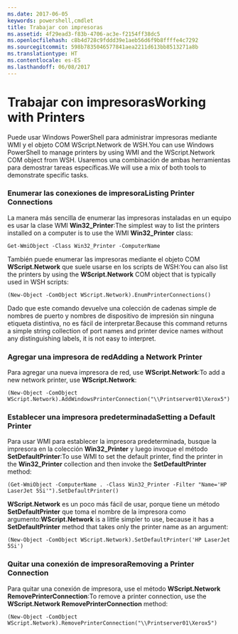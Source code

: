 ```yaml
---
ms.date: 2017-06-05
keywords: powershell,cmdlet
title: Trabajar con impresoras
ms.assetid: 4f29ead3-f83b-4706-ac3e-f2154ff38dc5
ms.openlocfilehash: c8b4d728c9fddd39e1aeb56d6f9b8ffffe4c7292
ms.sourcegitcommit: 598b7835046577841aea2211d613bb8513271a8b
ms.translationtype: HT
ms.contentlocale: es-ES
ms.lasthandoff: 06/08/2017
---
```

# <a name="working-with-printers"></a><span data-ttu-id="a8edb-103">Trabajar con impresoras</span><span class="sxs-lookup"><span data-stu-id="a8edb-103">Working with Printers</span></span>
<span data-ttu-id="a8edb-104">Puede usar Windows PowerShell para administrar impresoras mediante WMI y el objeto COM WScript.Network de WSH.</span><span class="sxs-lookup"><span data-stu-id="a8edb-104">You can use Windows PowerShell to manage printers by using WMI and the WScript.Network COM object from WSH.</span></span> <span data-ttu-id="a8edb-105">Usaremos una combinación de ambas herramientas para demostrar tareas específicas.</span><span class="sxs-lookup"><span data-stu-id="a8edb-105">We will use a mix of both tools to demonstrate specific tasks.</span></span>

### <a name="listing-printer-connections"></a><span data-ttu-id="a8edb-106">Enumerar las conexiones de impresora</span><span class="sxs-lookup"><span data-stu-id="a8edb-106">Listing Printer Connections</span></span>
<span data-ttu-id="a8edb-107">La manera más sencilla de enumerar las impresoras instaladas en un equipo es usar la clase WMI **Win32_Printer**:</span><span class="sxs-lookup"><span data-stu-id="a8edb-107">The simplest way to list the printers installed on a computer is to use the WMI **Win32_Printer** class:</span></span>

```
Get-WmiObject -Class Win32_Printer -ComputerName
```

<span data-ttu-id="a8edb-108">También puede enumerar las impresoras mediante el objeto COM **WScript.Network** que suele usarse en los scripts de WSH:</span><span class="sxs-lookup"><span data-stu-id="a8edb-108">You can also list the printers by using the **WScript.Network** COM object that is typically used in WSH scripts:</span></span>

```
(New-Object -ComObject WScript.Network).EnumPrinterConnections()
```

<span data-ttu-id="a8edb-109">Dado que este comando devuelve una colección de cadenas simple de nombres de puerto y nombres de dispositivo de impresión sin ninguna etiqueta distintiva, no es fácil de interpretar.</span><span class="sxs-lookup"><span data-stu-id="a8edb-109">Because this command returns a simple string collection of port names and printer device names without any distinguishing labels, it is not easy to interpret.</span></span>

### <a name="adding-a-network-printer"></a><span data-ttu-id="a8edb-110">Agregar una impresora de red</span><span class="sxs-lookup"><span data-stu-id="a8edb-110">Adding a Network Printer</span></span>
<span data-ttu-id="a8edb-111">Para agregar una nueva impresora de red, use **WScript.Network**:</span><span class="sxs-lookup"><span data-stu-id="a8edb-111">To add a new network printer, use **WScript.Network**:</span></span>

```
(New-Object -ComObject WScript.Network).AddWindowsPrinterConnection("\\Printserver01\Xerox5")
```

### <a name="setting-a-default-printer"></a><span data-ttu-id="a8edb-112">Establecer una impresora predeterminada</span><span class="sxs-lookup"><span data-stu-id="a8edb-112">Setting a Default Printer</span></span>
<span data-ttu-id="a8edb-113">Para usar WMI para establecer la impresora predeterminada, busque la impresora en la colección **Win32_Printer** y luego invoque el método **SetDefaultPrinter**:</span><span class="sxs-lookup"><span data-stu-id="a8edb-113">To use WMI to set the default printer, find the printer in the **Win32_Printer** collection and then invoke the **SetDefaultPrinter** method:</span></span>

```
(Get-WmiObject -ComputerName . -Class Win32_Printer -Filter "Name='HP LaserJet 5Si'").SetDefaultPrinter()
```

<span data-ttu-id="a8edb-114">**WScript.Network** es un poco más fácil de usar, porque tiene un método **SetDefaultPrinter** que toma el nombre de la impresora como argumento:</span><span class="sxs-lookup"><span data-stu-id="a8edb-114">**WScript.Network** is a little simpler to use, because it has a **SetDefaultPrinter** method that takes only the printer name as an argument:</span></span>

```
(New-Object -ComObject WScript.Network).SetDefaultPrinter('HP LaserJet 5Si')
```

### <a name="removing-a-printer-connection"></a><span data-ttu-id="a8edb-115">Quitar una conexión de impresora</span><span class="sxs-lookup"><span data-stu-id="a8edb-115">Removing a Printer Connection</span></span>
<span data-ttu-id="a8edb-116">Para quitar una conexión de impresora, use el método **WScript.Network RemovePrinterConnection**:</span><span class="sxs-lookup"><span data-stu-id="a8edb-116">To remove a printer connection, use the **WScript.Network RemovePrinterConnection** method:</span></span>

```
(New-Object -ComObject WScript.Network).RemovePrinterConnection("\\Printserver01\Xerox5")
```

